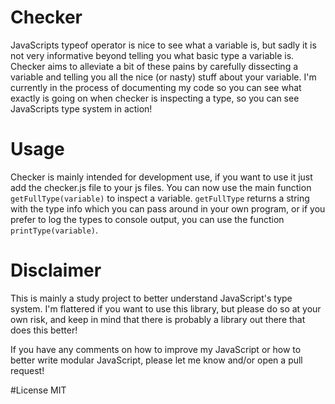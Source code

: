 # Checker

JavaScripts typeof operator is nice to see what a variable is, but sadly it is not very informative beyond telling you what basic type a variable is. Checker aims to alleviate a bit of these pains by carefully dissecting a variable and telling you all the nice (or nasty) stuff about your variable. I'm currently in the process of documenting my code so you can see what exactly is going on when checker is inspecting a type, so you can see JavaScripts type system in action!

# Usage
Checker is mainly intended for development use, if you want to use it just add the checker.js file to your js files. You can now use the main function ```getFullType(variable)``` to inspect a variable. ```getFullType``` returns a string with the type info which you can pass around in your own program, or if you prefer to log the types to console output, you can use the function ```printType(variable)```.

# Disclaimer
This is mainly a study project to better understand JavaScript's type system. I'm flattered if you want to use this library, but please do so at your own risk, and keep in mind that there is probably a library out there that does this better!

If you have any comments on how to improve my JavaScript or how to better write modular JavaScript, please let me know and/or open a pull request!

#License
MIT
